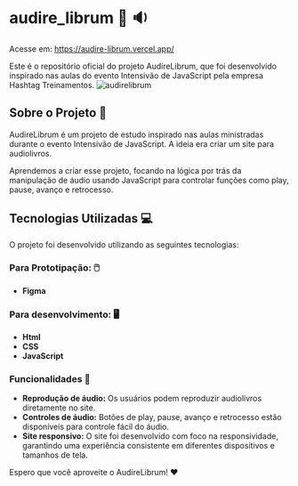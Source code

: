 # audire_librum 📖 🔉
Acesse em: https://audire-librum.vercel.app/

Este é o repositório oficial do projeto AudireLibrum, que foi desenvolvido inspirado nas aulas do evento Intensivão de JavaScript pela empresa Hashtag Treinamentos.
![audirelibrum](https://github.com/Nadianne/audire_librum/assets/54487179/4e900795-b9b9-4e96-8607-14c7299f1117)

## Sobre o Projeto 📎
AudireLibrum é um projeto de estudo inspirado nas aulas ministradas durante o evento Intensivão de JavaScript. A ideia era criar um site para audiolivros.

Aprendemos a criar esse projeto, focando na lógica por trás da manipulação de áudio usando JavaScript para controlar funções como play, pause, avanço e retrocesso.

## Tecnologias Utilizadas 💻
O projeto foi desenvolvido utilizando as seguintes tecnologias:

### Para Prototipação: 🖱️
- **Figma**

### Para desenvolvimento: 🖥️
- **Html**
- **CSS**
- **JavaScript**

### Funcionalidades 💠
- **Reprodução de áudio:** Os usuários podem reproduzir audiolivros diretamente no site.
- **Controles de áudio:** Botões de play, pause, avanço e retrocesso estão disponíveis para controle fácil do áudio.
- **Site responsivo:** O site foi desenvolvido com foco na responsividade, garantindo uma experiência consistente em diferentes dispositivos e tamanhos de tela.

Espero que você aproveite o AudireLibrum! :heart:


